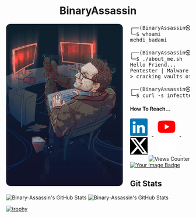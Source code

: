 <h1 align="center"> BinaryAssassin </h1>

<p align="left">
  <img src="https://github.com/Binary-Assassin/Binary-Assassin/blob/main/Assets/mr_robot.jpg" width="320" align="left" style="margin-right: 20px; border-radius: 12px;">
</p>  

<pre>
┌──(BinaryAssassin㉿Morphis)-[~]
└─$ whoami
mehdi_badami

┌──(BinaryAssassin㉿Morphis)-[~]
└─$ ./about_me.sh 
Hello Friend...
Pentester | Malware Analysis | Ethical Hacker
> cracking vaults of knowledge... 💯

┌──(BinaryAssassin㉿Morphis)-[~]
└─$ curl -s infecttest.io/status > output_file.txt
</pre>

<h4 align="left"> How To Reach... </h4>

<div id="badges" align="left">
  <a href="https://www.linkedin.com/in/mehdi-badami/" target="_blank">
    <img src="https://github.com/CLorant/readme-social-icons/blob/main/medium/colored/linkedin.svg" alt="LinkedIn Badge" style="margin-right: 12px;" />
  </a>&nbsp;&nbsp;
  <a href="working_on_it">
    <img src="https://github.com/CLorant/readme-social-icons/blob/main/medium/filled/youtube.svg" alt="Youtube Badge" style="margin-right: 12px;" />
  </a>&nbsp;&nbsp;
  <a href="https://x.com/mehdi_badami" target="_blank">
    <img src="https://github.com/CLorant/readme-social-icons/blob/main/medium/filled/twitter-x.svg" alt="Twitter Badge" style="margin-right: 12px;" />
  </a>&nbsp;&nbsp;
  <a href="https://medium.com/@mehdi_badami" target="_blank">
    <img src="https://github.com/CLorant/readme-social-icons/blob/main/medium/light/medium.svg" alt="medium Badge" style="margin-right: 12px;" />
  </a>&nbsp;&nbsp;

  <img align="right" src="https://views-counter.vercel.app/badge?pageId=Binary-Assassin%2FViews-Counter" alt="Views Counter">
</div>


<div id=thmbadge align=left>
  <a href="https://tryhackme.com/r/p/BinaryAssassin" target="_blank">
    <img src="https://tryhackme-badges.s3.amazonaws.com/BinaryAssassin.png" alt="Your Image Badge" />
  </a>
</div>

## Git Stats 
<div id=gitstats align="left"> 
  <img src="https://github-readme-stats.vercel.app/api?username=Binary-Assassin&theme=vision-friendly-dark&show_icons=true&hide_border=true&count_private=true" alt="Binary-Assassin's GitHub Stats" />
 <img width=350 src="https://github-readme-stats.vercel.app/api/top-langs/?username=Binary-Assassin&theme=vision-friendly-dark&show_icons=true&hide_border=true&layout=compact" alt="Binary-Assassin's GitHub Stats" />
</div>


  [![trophy](https://github-profile-trophy.vercel.app/?username=Binary-Assassin&theme=darkhub)](https://github.com/ryo-ma/github-profile-trophy)

